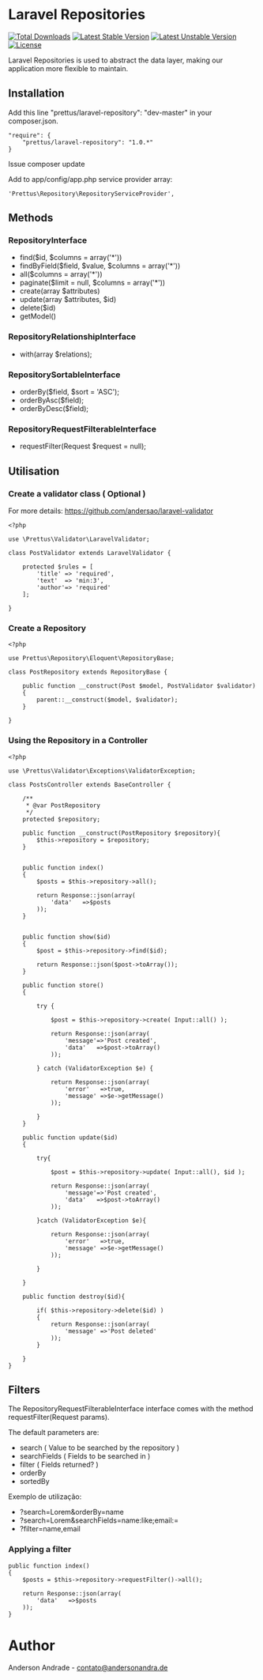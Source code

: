 # Laravel Repositories

[![Total Downloads](https://poser.pugx.org/prettus/laravel-repository/downloads.svg)](https://packagist.org/packages/prettus/laravel-repository)
[![Latest Stable Version](https://poser.pugx.org/prettus/laravel-repository/v/stable.svg)](https://packagist.org/packages/prettus/laravel-repository)
[![Latest Unstable Version](https://poser.pugx.org/prettus/laravel-repository/v/unstable.svg)](https://packagist.org/packages/prettus/laravel-repository)
[![License](https://poser.pugx.org/prettus/laravel-repository/license.svg)](https://packagist.org/packages/prettus/laravel-repository)

Laravel Repositories is used to abstract the data layer, making our application more flexible to maintain.

## Installation

Add this line "prettus/laravel-repository": "dev-master" in your composer.json.
 
    "require": {
        "prettus/laravel-repository": "1.0.*"
    }

Issue composer update

Add to app/config/app.php service provider array:

    'Prettus\Repository\RepositoryServiceProvider',

## Methods

### RepositoryInterface

- find($id, $columns = array('*'))
- findByField($field, $value, $columns = array('*'))
- all($columns = array('*'))
- paginate($limit = null, $columns = array('*'))
- create(array $attributes)
- update(array $attributes, $id)
- delete($id)
- getModel()
    
### RepositoryRelationshipInterface

- with(array $relations);

### RepositorySortableInterface

- orderBy($field, $sort = 'ASC');
- orderByAsc($field);
- orderByDesc($field);

### RepositoryRequestFilterableInterface

- requestFilter(Request $request = null);

## Utilisation

### Create a validator class ( Optional )

For more details: https://github.com/andersao/laravel-validator

    <?php
    
    use \Prettus\Validator\LaravelValidator;
    
    class PostValidator extends LaravelValidator {
    
        protected $rules = [
            'title' => 'required',
            'text'  => 'min:3',
            'author'=> 'required'
        ];
    
    }

### Create a Repository

    <?php
    
    use Prettus\Repository\Eloquent\RepositoryBase;
    
    class PostRepository extends RepositoryBase {
    
        public function __construct(Post $model, PostValidator $validator)
        {
            parent::__construct($model, $validator);
        }
        
    }
    
### Using the Repository in a Controller

    <?php
    
    use \Prettus\Validator\Exceptions\ValidatorException;
    
    class PostsController extends BaseController {
    
        /**
         * @var PostRepository
         */
        protected $repository;
    
        public function __construct(PostRepository $repository){
            $this->repository = $repository;
        }
    
    
        public function index()
        {
            $posts = $this->repository->all();
    
            return Response::json(array(
                'data'   =>$posts
            ));
        }
    
    
        public function show($id)
        {
            $post = $this->repository->find($id);
    
            return Response::json($post->toArray());
        }
    
        public function store()
        {
    
            try {
    
                $post = $this->repository->create( Input::all() );
    
                return Response::json(array(
                    'message'=>'Post created',
                    'data'   =>$post->toArray()
                ));
    
            } catch (ValidatorException $e) {
    
                return Response::json(array(
                    'error'   =>true,
                    'message' =>$e->getMessage()
                ));
    
            }
        }
    
        public function update($id)
        {
    
            try{
    
                $post = $this->repository->update( Input::all(), $id );
    
                return Response::json(array(
                    'message'=>'Post created',
                    'data'   =>$post->toArray()
                ));
    
            }catch (ValidatorException $e){
    
                return Response::json(array(
                    'error'   =>true,
                    'message' =>$e->getMessage()
                ));
    
            }
    
        }
    
        public function destroy($id){
    
            if( $this->repository->delete($id) )
            {
                return Response::json(array(
                    'message' =>'Post deleted'
                ));
            }
    
        }
    }
    
## Filters

The RepositoryRequestFilterableInterface interface comes with the method requestFilter(Request params). 

The default parameters are:

- search ( Value to be searched by the repository )
- searchFields ( Fields to be searched in )
- filter ( Fields returned? )
- orderBy
- sortedBy 

Exemplo de utilização:

- ?search=Lorem&orderBy=name
- ?search=Lorem&searchFields=name:like;email:=
- ?filter=name,email

### Applying a filter

    public function index()
    {
        $posts = $this->repository->requestFilter()->all();
    
        return Response::json(array(
            'data'   =>$posts
        ));
    }
    
    
# Author

Anderson Andrade - <contato@andersonandra.de>
